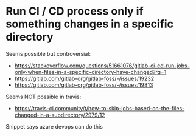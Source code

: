 # Run CI / CD process only if something changes in a specific directory

Seems possible but controversial:
- https://stackoverflow.com/questions/51661076/gitlab-ci-cd-run-jobs-only-when-files-in-a-specific-directory-have-changed?rq=1
- https://gitlab.com/gitlab-org/gitlab-foss/-/issues/19232
- https://gitlab.com/gitlab-org/gitlab-foss/-/issues/19813

Seems NOT possible in travis:
- https://travis-ci.community/t/how-to-skip-jobs-based-on-the-files-changed-in-a-subdirectory/2979/12

Snippet says azure devops can do this
